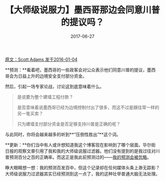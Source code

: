 ﻿---
layout: post
title: 【大师级说服力】墨西哥那边会同意川普的提议吗？
date: 2017-06-27
---

 [原文：Scott Adams  发于2016-01-04][1]

**预测：**看着吧，墨西哥的一些政客会对公众表示他们同意川普的提议，墨西哥会为日益上升的边境安全支付部分资金。

然后，引起一场专家论战，讨论这到底意味着什么。

> 是说要为整个建墙工程付款？
> 
> 是否意味着说墨西哥已经为边境控制付出了很多，而这不过是跟往常一样的另一笔买卖？
> 
> 只为建墙支付部分资金是否足够支持川普是正确的呢？

与此同时，你将会越来越多的听到**“压倒性胜出”**这个词。

**更新：**你们当中有人或许想知道我这个博客现在影响到了哪个层面。华尔街日报的观察文章引用了我和我的大师级说服过滤器。他们没有提到的是我过往对川普预测百分之百的正确率。而这正是我此前预测过的——[我的预测会被忽略][2]。

睁大眼睛想一想：我的预测百发百中，但这个记录却在任何媒体头条上渺无踪影？大师级说服力过滤器其实已经预测到这一点了，我的这种壮举普通大脑无法处理。

[1]: http://blog.dilbert.com/post/136625805461/trump-prediction-about-the-wall-master-persuader

[2]: http://yangaijun.com/2017/06/09/my-prediction-about-my-prediction.html






